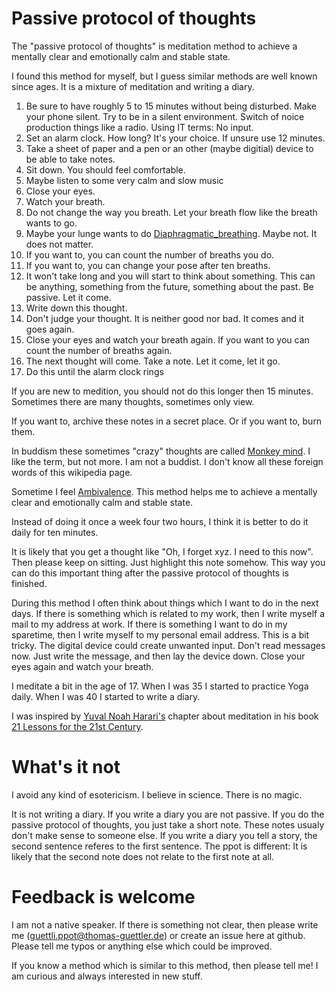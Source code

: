 # Passive protocol of thoughts

The "passive protocol of thoughts" is meditation method to achieve a mentally clear and emotionally calm and stable state.

I found this method for myself, but I guess similar methods are well known since ages. It is a mixture of meditation and writing a diary.

1. Be sure to have roughly 5 to 15 minutes without being disturbed. Make your phone silent. Try to be in a silent environment. Switch of noice production things like a radio. Using IT terms: No input.
1. Set an alarm clock. How long? It's your choice. If unsure use 12 minutes.
1. Take a sheet of paper and a pen or an other (maybe digitial) device to be able to take notes.
1. Sit down. You should feel comfortable.
1. Maybe listen to some very calm and slow music
1. Close your eyes.
1. Watch your breath.
1. Do not change the way you breath. Let your breath flow like the breath wants to go.
1. Maybe your lunge wants to do [Diaphragmatic_breathing](https://en.wikipedia.org/wiki/Diaphragmatic_breathing). Maybe not. It does not matter.
1. If you want to, you can count the number of breaths you do.
1. If you want to, you can change your pose after ten breaths.
1. It won't take long and you will start to think about something. This can be anything, something from the future, something about the past. Be passive. Let it come.
1. Write down this thought. 
1. Don't judge your thought. It is neither good nor bad. It comes and it goes again.
1. Close your eyes and watch your breath again. If you want to you can count the number of breaths again.
1. The next thought will come. Take a note. Let it come, let it go.
1. Do this until the alarm clock rings


If you are new to medition, you should not do this longer then 15 minutes. Sometimes there are many thoughts, sometimes only view.

If you want to, archive these notes in a secret place. Or if you want to, burn them. 

In buddism these sometimes "crazy" thoughts are called [Monkey mind](https://en.wikipedia.org/wiki/Monkey_mind). I like the term, but not more. I am not a buddist. I don't know all these foreign words of this wikipedia page.

Sometime I feel [Ambivalence](https://en.wikipedia.org/wiki/Ambivalence). This method helps me to achieve a mentally clear and emotionally calm and stable state.


Instead of doing it once a week four two hours, I think it is better to do it daily for ten minutes.

It is likely that you get a thought like "Oh, I forget xyz. I need to this now". Then please keep on sitting. Just highlight this note somehow. This way you can do this important thing after the passive protocol of thoughts is finished.

During this method I often think about things which I want to do in the next days. If there is something which is related to my work, then I write myself a mail to my address at work. If there is something I want to do in my sparetime, then I write myself to my personal email address. This is a bit tricky. The digital device could create unwanted input. Don't read messages now. Just write the message, and then lay the device down. Close your eyes again and watch your breath.

I meditate a bit in the age of 17. When I was 35 I started to practice Yoga daily. When I was 40 I started to write a diary.

I was inspired by [Yuval Noah Harari's](https://en.wikipedia.org/wiki/Yuval_Noah_Harari) chapter about meditation in his book [21 Lessons for the 21st Century](https://en.wikipedia.org/wiki/21_Lessons_for_the_21st_Century).

# What's it not

I avoid any kind of esotericism. I believe in science. There is no magic.

It is not writing a diary. If you write a diary you are not passive. If you do the passive protocol of thoughts, you just take a short note. These notes usualy don't make sense to someone else. If you write a diary you tell a story, the second sentence referes to the first sentence. The ppot is different: It is likely that the second note does not relate to the first note at all.

# Feedback is welcome

I am not a native speaker. If there is something not clear, then please write me (guettli.ppot@thomas-guettler.de) or create an issue here at github. Please tell me typos or anything else which could be improved.

If you know a method which is similar to this method, then please tell me! I am curious and always interested in new stuff.




